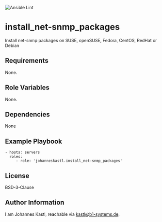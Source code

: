 ![Ansible Lint](https://github.com/johanneskastl/ansible-role-install_net-snmp_packages/workflows/Ansible%20Lint/badge.svg)

install_net-snmp_packages
=========

Install net-snmp packages on SUSE, openSUSE, Fedora, CentOS, RedHat or Debian

Requirements
------------

None.

Role Variables
--------------

None.

Dependencies
------------

None

Example Playbook
----------------

    - hosts: servers
      roles:
         - role: 'johanneskastl.install_net-snmp_packages'

License
-------

BSD-3-Clause

Author Information
------------------

I am Johannes Kastl, reachable via kastl@b1-systems.de.
